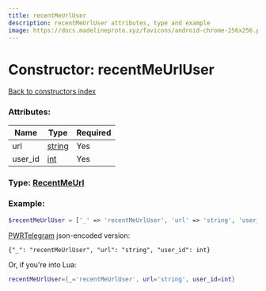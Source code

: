 ```yaml
---
title: recentMeUrlUser
description: recentMeUrlUser attributes, type and example
image: https://docs.madelineproto.xyz/favicons/android-chrome-256x256.png
---
```

# Constructor: recentMeUrlUser  
[Back to constructors index](index.md)



### Attributes:

| Name     |    Type       | Required |
|----------|---------------|----------|
|url|[string](../types/string.md) | Yes|
|user\_id|[int](../types/int.md) | Yes|



### Type: [RecentMeUrl](../types/RecentMeUrl.md)


### Example:

```php
$recentMeUrlUser = ['_' => 'recentMeUrlUser', 'url' => 'string', 'user_id' => int];
```  

[PWRTelegram](https://pwrtelegram.xyz) json-encoded version:

```
{"_": "recentMeUrlUser", "url": "string", "user_id": int}
```


Or, if you're into Lua:

```lua
recentMeUrlUser={_='recentMeUrlUser', url='string', user_id=int}

```


